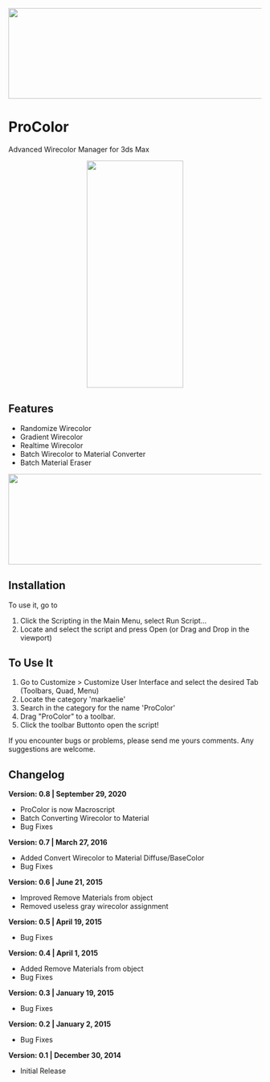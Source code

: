<p align="center">
  <img width="650" height="180" src="https://github.com/markaelie/ProColor/blob/master/Various/ProColor_Blast.gif?raw=true">
</p>

# ProColor
Advanced Wirecolor Manager for 3ds Max

<p align="center">
  <img width="192" height="451" src="https://raw.githubusercontent.com/markaelie/ProColor/master/Various/ProColor_Window.png">
</p>

## Features
- Randomize Wirecolor
- Gradient Wirecolor
- Realtime Wirecolor
- Batch Wirecolor to Material Converter
- Batch Material Eraser

<p align="center">
  <img width="650" height="180" src="https://github.com/markaelie/ProColor/blob/master/Various/ProColor_Gradient.jpg?raw=true">
</p>

## Installation
To use it, go to
1. Click the Scripting in the Main Menu, select Run Script...
2. Locate and select the script and press Open (or Drag and Drop in the viewport)

## To Use It
1. Go to Customize > Customize User Interface and select the desired Tab (Toolbars, Quad, Menu)
2. Locate the category 'markaelie'
3. Search in the category for the name 'ProColor'
4. Drag "ProColor" to a toolbar.
5. Click the toolbar Buttonto open the script!



If you encounter bugs or problems, please send me yours comments.
Any suggestions are welcome.

## Changelog
  
__Version: 0.8 | September 29, 2020__
- ProColor is now Macroscript  
- Batch Converting Wirecolor to Material  
- Bug Fixes  
  
__Version: 0.7 | March 27, 2016__  
- Added Convert Wirecolor to Material Diffuse/BaseColor
- Bug Fixes  
  
__Version: 0.6 | June 21, 2015__  
- Improved Remove Materials from object
- Removed useless gray wirecolor assignment  
  
__Version: 0.5 | April 19, 2015__  
- Bug Fixes  
  
__Version: 0.4 | April 1, 2015__  
- Added Remove Materials from object
- Bug Fixes  
  
__Version: 0.3 | January 19, 2015__  
- Bug Fixes  
  
__Version: 0.2 | January 2, 2015__  
- Bug Fixes  
  
__Version: 0.1 | December 30, 2014__  
- Initial Release  
